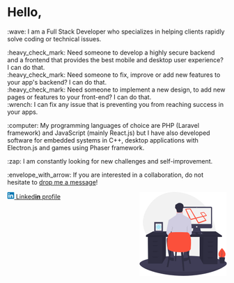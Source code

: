 # Hello,
<div>
    <p>
        :wave: I am a Full Stack Developer who specializes in helping clients rapidly solve coding or technical issues.
    </p>
    <p>
        :heavy_check_mark: Need someone to develop a highly secure backend and a frontend that provides the best mobile and desktop user experience? I can do that.<br />
        :heavy_check_mark: Need someone to fix, improve or add new features to your app's backend? I can do that.<br />
        :heavy_check_mark: Need someone to implement a new design, to add new pages or features to your front-end? I can do that.<br />
        :wrench: I can fix any issue that is preventing you from reaching success​ in your apps.
    </p>
    <p>:computer: My programming languages of choice are PHP (Laravel framework) and JavaScript (mainly React.js) but I have also developed software for embedded systems in C++, desktop applications with Electron.js and games using Phaser framework.</p>
    <p>:zap: I am constantly looking for new challenges and self-improvement.</p>
    <p>	:envelope_with_arrow: If you are interested in a collaboration, do not hesitate to <a href="mailto:artizanatweb@gmail.com" target="_blank">drop me a message</a>!</p>
    <img align="right" src="laravel_and_react.png" alt="Laravel and ReactJS web developer" title="Laravel and ReactJS web developer" />
</div>
<div>
    <a href="https://www.linkedin.com/in/danielcanadev/" target="_blank" title="Linkedin profile">
        <img src="linkedin16px.png" alt="Linkedin profile">
    </a>
    <a href="https://www.linkedin.com/in/danielcanadev/" target="_blank" alt="Linkedin profile" title="Linkedin profile">Linked<b>in</b> profile</a>
</div>